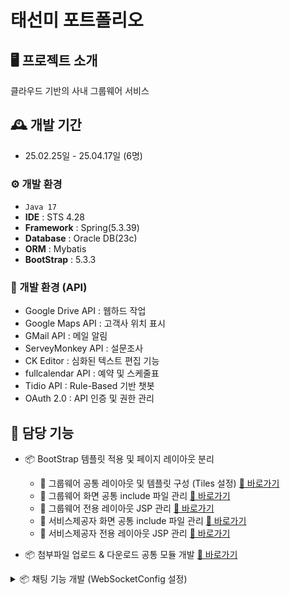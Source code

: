 # 태선미 포트폴리오

## 🖥️ 프로젝트 소개
클라우드 기반의 사내 그룹웨어 서비스 
<br>

## 🕰️ 개발 기간
* 25.02.25일 - 25.04.17일 (6명)

### ⚙️ 개발 환경
- `Java 17`
- **IDE** : STS 4.28
- **Framework** : Spring(5.3.39)
- **Database** : Oracle DB(23c)
- **ORM** : Mybatis
- **BootStrap** : 5.3.3

### 📡 개발 환경 (API)
- Google Drive API : 웹하드 작업
- Google Maps API : 고객사 위치 표시
- GMail API : 메일 알림
- ServeyMonkey API : 설문조사
- CK Editor : 심화된 텍스트 편집 기능
- fullcalendar API : 예약 및 스케줄표
- Tidio API : Rule-Based 기반 챗봇
- OAuth 2.0 : API 인증 및 권한 관리

## 📌 담당 기능
- 📦 BootStrap 템플릿 적용 및 페이지 레이아웃 분리  
  - 🎨 그룹웨어 공통 레이아웃 및 템플릿 구성 (Tiles 설정) [🔗 바로가기](https://github.com/taesunmi140601/HelloWorldTSM/tree/main/SEPgruppe/src/main/webapp/WEB-INF/tiles)
  - 📄 그룹웨어 화면 공통 include 파일 관리 [🔗 바로가기](https://github.com/taesunmi140601/HelloWorldTSM/tree/main/SEPgruppe/src/main/webapp/WEB-INF/views/groupware/includee)
  - 📑 그룹웨어 전용 레이아웃 JSP 관리 [🔗 바로가기](https://github.com/taesunmi140601/HelloWorldTSM/tree/main/SEPgruppe/src/main/webapp/WEB-INF/views/groupware/layouts)
  - 📄 서비스제공자 화면 공통 include 파일 관리 [🔗 바로가기](https://github.com/taesunmi140601/HelloWorldTSM/tree/main/SEPgruppe/src/main/webapp/WEB-INF/views/sepgruppe/includee)
  - 📑 서비스제공자 전용 레이아웃 JSP 관리 [🔗 바로가기](https://github.com/taesunmi140601/HelloWorldTSM/tree/main/SEPgruppe/src/main/webapp/WEB-INF/views/sepgruppe/layouts)

- 📦 첨부파일 업로드 & 다운로드 공통 모듈 개발 [🔗 바로가기](https://github.com/taesunmi140601/HelloWorldTSM/tree/main/SEPgruppe/src/main/java/kr/or/ddit/works/attachFile)

<details>
<summary>📦 채팅 기능 개발 (WebSocketConfig 설정)</summary>

```java
package kr.or.ddit.spring.config;

import org.springframework.context.annotation.Configuration;
import org.springframework.messaging.simp.config.MessageBrokerRegistry;
import org.springframework.stereotype.Controller;
import org.springframework.web.socket.config.annotation.EnableWebSocketMessageBroker;
import org.springframework.web.socket.config.annotation.StompEndpointRegistry;
import org.springframework.web.socket.config.annotation.WebSocketMessageBrokerConfigurer;

import lombok.extern.slf4j.Slf4j;

@Slf4j
@EnableWebSocketMessageBroker
@Configuration
@Controller
public class WebSocketConfig implements WebSocketMessageBrokerConfigurer {

    // STOMP 엔드포인트 등록 및 SockJS 지원 활성화
    @Override
    public void registerStompEndpoints(StompEndpointRegistry registry) {
        registry.addEndpoint("/stomp")
                .setAllowedOrigins("/wss")
                .withSockJS();
    }
    
    // 메시지 브로커 관련 설정
    @Override
    public void configureMessageBroker(MessageBrokerRegistry registry) {
        registry.setApplicationDestinationPrefixes("/app");
        registry.enableSimpleBroker("/topic");
    }

}
</details>
### 📂 관련 소스 경로
- 📄 📦 <a href="https://github.com/taesunmi140601/HelloWorldTSM/tree/main/SEPgruppe/src/main/java/kr/or/ddit/works/chat/controller" target="_blank">채팅 기능 컨트롤러 (ChatController)</a>
- 📄 🛠️ <a href="https://github.com/taesunmi140601/HelloWorldTSM/tree/main/SEPgruppe/src/main/java/kr/or/ddit/works/chat/service" target="_blank">채팅 서비스 로직 (ChatService)</a>
- 📄 📑 <a href="https://github.com/taesunmi140601/HelloWorldTSM/tree/main/SEPgruppe/src/main/java/kr/or/ddit/works/chat/vo" target="_blank">채팅 데이터 VO (ChatVO)</a>
- 📄 🗂️ <a href="https://github.com/taesunmi140601/HelloWorldTSM/blob/main/SEPgruppe/src/main/java/kr/or/ddit/works/mybatis/mappers/ChatMapper.java" target="_blank">채팅 MyBatis 매퍼 (ChatMapper.xml)</a>
- 📄 🖥️ <a href="https://github.com/taesunmi140601/HelloWorldTSM/tree/main/SEPgruppe/src/main/webapp/WEB-INF/views/groupware/chat" target="_blank">채팅 화면 JSP (chat)</a>
- 📄 📜 <a href="https://github.com/taesunmi140601/HelloWorldTSM/tree/main/SEPgruppe/src/main/webapp/resources/groupware/js/chat" target="_blank">채팅 JS 파일 (chat)</a>




